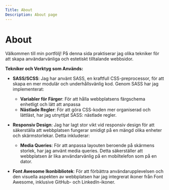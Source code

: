 ```yaml
---
Title: About
Description: About page
---
```


About
==================

Välkommen till min portfölj! På denna sida praktiserar jag olika tekniker för att skapa användarvänliga och estetiskt tilltalande webbsidor.

**Tekniker och Verktyg som Används:**

- **SASS/SCSS**: Jag har använt SASS, en kraftfull CSS-preprocessor, för att skapa en mer modulär och underhållsvänlig kod. Genom SASS har jag implementerat:
  - **Variabler för Färger**: För att hålla webbplatsens färgschema enhetligt och lätt att anpassa
  - **Nästlade Regler**: För att göra CSS-koden mer organiserad och lättläst, har jag utnyttjat SASS: nästlade regler.

- **Responsiv Design**: Jag har lagt stor vikt vid responsiv design för att säkerställa att webbplatsen fungerar smidigt på en mängd olika enheter och skärmstorlekar. Detta inkluderar:
  - **Media Queries**: För att anpassa layouten beroende på skärmens storlek, har jag använt media queries. Detta säkerställer att webbplatsen är lika användarvänlig på en mobiltelefon som på en dator.

- **Font Awesome Ikonbibliotek**: För att förbättra användarupplevelsen och den visuella aspekten av webbplatsen har jag integrerat ikoner från Font Awesome, inklusive GitHub- och LinkedIn-ikoner.